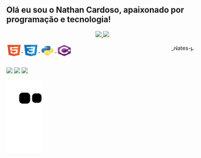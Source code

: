 ## Olá eu sou o Nathan Cardoso, apaixonado por programação e tecnologia!
<div align="center">
  <a href="https://github.com/nathancfs">
  <img height="180em" src="https://github-readme-stats.vercel.app/api?username=nathancfs&show_icons=true&theme=dracula&include_all_commits=true&count_private=true"/>
  <img height="180em" src="https://github-readme-stats.vercel.app/api/top-langs/?username=nathancfs&layout=compact&langs_count=7&theme=dracula"/>
</div>
<div style="display: inline_block"><br>
  <img align="center" alt="Nates-HTML" height="30" width="40" src="https://raw.githubusercontent.com/devicons/devicon/master/icons/html5/html5-original.svg">
  <img align="center" alt="Nates-CSS" height="30" width="40" src="https://raw.githubusercontent.com/devicons/devicon/master/icons/css3/css3-original.svg">
  <img align="center" alt="Nates-Python" height="30" width="40" src="https://raw.githubusercontent.com/devicons/devicon/master/icons/python/python-original.svg">
  <img align="center" alt="Nates-C" height="30" width="40" src="https://raw.githubusercontent.com/devicons/devicon/master/icons/csharp/csharp-original.svg">
  <img align="right" alt="Nates-pic" height="150" style="border-radius:50px;" src="https://avatars.githubusercontent.com/u/79545998?s=400&u=039d182454c44d41859045c08e73fe85fb461cf0&v=4">
</div>
  
  ##
 
<div> 
  <a href="https://instagram.com/dear_nates" target="_blank"><img src="https://img.shields.io/badge/-Instagram-%23E4405F?style=for-the-badge&logo=instagram&logoColor=white" target="_blank"></a>
  <a href = "mailto:nathancf.santos@gmail.com"><img src="https://img.shields.io/badge/-Gmail-%23333?style=for-the-badge&logo=gmail&logoColor=white" target="_blank"></a>
  <a href="https://www.linkedin.com/in/nathancf-santos" target="_blank"><img src="https://img.shields.io/badge/-LinkedIn-%230077B5?style=for-the-badge&logo=linkedin&logoColor=white" target="_blank"></a> 
 
  ![Snake animation](https://github.com/nathancfs/nathancfs/blob/output/github-contribution-grid-snake.svg)
 
</div>
